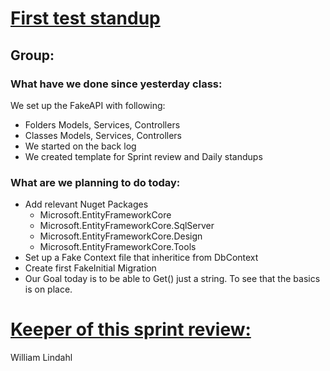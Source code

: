 # **<u>First test standup</u>**



## Group:

### What have we done since yesterday class:

We set up the FakeAPI with following:

- Folders Models, Services, Controllers
- Classes Models, Services, Controllers
- We started on the back log
- We created template for Sprint review and Daily standups



### What are we planning to do today:

- Add relevant Nuget Packages
  - Microsoft.EntityFrameworkCore
  - Microsoft.EntityFrameworkCore.SqlServer
  - Microsoft.EntityFrameworkCore.Design
  - Microsoft.EntityFrameworkCore.Tools
- Set up a Fake Context file that inheritice from DbContext
- Create first FakeInitial Migration
- Our Goal today is to be able to Get() just a string. To see that the basics is on place.



# **<u>Keeper of this sprint review:</u>**

William Lindahl